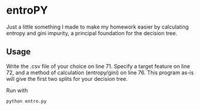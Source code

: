# entroPY
Just a little something I made to make my homework easier by calculating entropy and gini impurity, a principal foundation for the decision tree.

## Usage
Write the .csv file of your choice on line 71. Specify a target feature on line 72, and a method of calculation (entropy/gini) on line 76. This program as-is will give the first two splits for your decision tree.

Run with
```
python entro.py 
```
